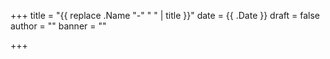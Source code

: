 +++
title = "{{ replace .Name "-" " " | title }}"
date = {{ .Date }}
draft = false
author = ""
banner = ""


+++
